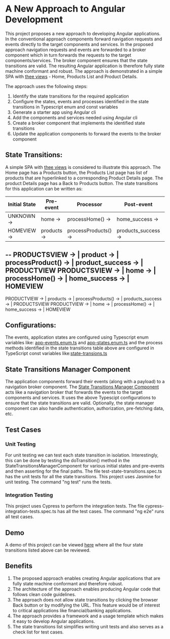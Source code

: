 # A New Approach to Angular Development

This project proposes a new approach to developing Angular applications. In the conventional approach components forward navigation requests and events directly to the target components and services. In the proposed approach navigation requests and events are forwarded to a broker component which in turn forwards the requests to the target components/services. The broker component ensures that the state transitions are valid. The resulting Angular application is therefore fully state machine conformant and robust. The approach is demonstrated in a simple SPA with [thee views](https://mapteb.github.io/new-approach-to-angular-development) - Home, Products List and Product Details.

The approach uses the following steps:

1. Identify the state transitions for the required application
2. Configure the states, events and processes identified in the state transitions in Typescript enum and const variables
3. Generate a starter app using Angular cli
4. Add the components and services needed using Angular cli
5. Create a broker component that implements the identified state transitions
6. Update the application components to forward the events to the broker component

## State Transitions:

A simple SPA with [thee views](https://mapteb.github.io/new-approach-to-angular-development) is considered to illustrate this approach. The Home page has a Products button, the Products List page has list of products that are hyperlinked to a corresponding Product Details page. The product Details page has a Back to Products button. The state transitions for this application can be written as:
   
<strong>Initial State</strong> | <strong>Pre-event</strong> | <strong>Processor</strong> | <strong>Post-event</strong>     | <strong>Final State</strong>
----------------- | ------------------ |------------------ | ------------------ | ------------------ 
  UNKNOWN       -> | home     -> | processHome()     -> | home_success     -> | HOMEVIEW
  HOMEVIEW      -> | products -> | processProducts() -> | products_success -> | PRODUCTSVIEW
  --
  PRODUCTSVIEW  -> | product  -> | processProduct()  -> | product_success  -> | PRODUCTVIEW
  PRODUCTSVIEW  -> | home     -> | processHome()     -> | home_success     -> | HOMEVIEW
  --
  PRODUCTVIEW   -> | products -> | processProducts() -> | products_success -> | PRODUCTSVIEW
  PRODUCTVIEW   -> | home     -> | processHome()     -> | home_success     -> | HOMEVIEW

## Configurations:

The events, application states are configured using Typescript enum variables like: [app-events.enum.ts](https://github.com/mapteb/new-approach-to-angular-development/blob/main/src/app/state-transitions-config/app-events.enum.ts) and [app-states.enum.ts](https://github.com/mapteb/new-approach-to-angular-development/blob/main/src/app/state-transitions-config/app-states.enum.ts) and the process methods identified in the state transitions table above are configured in TypeScript const variables like:[state-transions.ts](https://github.com/mapteb/new-approach-to-angular-development/blob/main/src/app/state-transitions-config/state-transitions.ts)

## State Transitions Manager Component

The application components forward their events (along with a payload) to a navigation broker component. The [State Transitions Manager Component](https://github.com/mapteb/new-approach-to-angular-development/blob/main/src/app/state-transitions-manager/state-transitions-manager.component.ts) acts like a navigation broker that forwards the events to the target components and services. It uses the above Typescipt configurations to ensure that the state transitions are valid. Optionally, the state manager component can also handle authentication, authorization, pre-fetching data, etc.  

## Test Cases

### Unit Testing
For unit testing we can test each state transition in isolation. Interestingly, this can be done by testing the doTransition() method in the StateTransitionsManagerComponent for various initial states and pre-events and then asserting for the final paths. The file test-state-transitions.spec.ts has the unit tests for all the state transitions. This project uses Jasmine for unit testing. The command "ng test" runs the tests.
### Integration Testing
This project uses Cypress to perform the integration tests. The file cypress-integration-tests.spec.ts has all the test cases. The command "ng e2e" runs all test cases.

## Demo

A demo of this project can be viewed [here](https://mapteb.github.io/new-approach-to-angular-development) where all the four state transitions listed above can be reviewed.

## Benefits

1. The proposed approach enables creating Angular applications that are fully state machine conformant and therefore robust.
2. The architecture of the approach enables producing Angular code that follows clean code guidelines.
3. The approach does not allow state transitions by clicking the browser Back button or by modifying the URL. This feature would be of interest to critical applications like financial/banking applications.
4. The approach provides a framework and a usage template which makes it easy to develop Angular applications.
5. The state transitions list simplifies writing unit tests and also serves as a check list for test cases.
